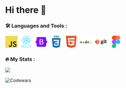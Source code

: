 <h1>
  Hi there 👋
  <!--   <img src="https://media.giphy.com/media/hvRJCLFzcasrR4ia7z/giphy.gif" width="30px"/> -->
</h1>


### :hammer_and_wrench: Languages and Tools :
<div>
  <img src="https://github.com/devicons/devicon/blob/master/icons/javascript/javascript-original.svg" title="JavaScript" alt="JavaScript" width="40" height="40"/>&nbsp;
  <img src="https://github.com/devicons/devicon/blob/master/icons/react/react-original-wordmark.svg" title="React" alt="React" width="40" height="40"/>&nbsp;
  <img src="https://github.com/devicons/devicon/blob/master/icons/bootstrap/bootstrap-original.svg" title="Bootstrap" alt="Bootstrap" width="40" height="40"/>&nbsp;
  <img src="https://github.com/devicons/devicon/blob/master/icons/css3/css3-plain-wordmark.svg"  title="CSS3" alt="CSS" width="40" height="40"/>&nbsp;
  <img src="https://github.com/devicons/devicon/blob/master/icons/html5/html5-original.svg" title="HTML5" alt="HTML" width="40" height="40"/>&nbsp;
  <img src="https://github.com/devicons/devicon/blob/master/icons/nodejs/nodejs-original-wordmark.svg" title="NodeJS" alt="NodeJS" width="40" height="40"/>&nbsp;
  <img src="https://github.com/devicons/devicon/blob/master/icons/git/git-original-wordmark.svg" title="Git" alt="Git" width="40" height="40"/>&nbsp;
  <img src="https://github.com/devicons/devicon/blob/master/icons/figma/figma-original.svg" title="Figma" alt="Figma" width="40" height="40"/>&nbsp;
</div>

### :fire: My Stats : <img src="https://komarev.com/ghpvc/?username=Etozhenadim&style=flat-square&color=blue" alt=""/>
  <a href="https://github.com/Etozhenadim">
    <img height="225" src="https://github-readme-stats.vercel.app/api/top-langs/?username=Etozhenadim&theme=dark"/>
  </a>

  ![Codewars](https://github.r2v.ch/codewars?user=etozhenadim&stroke=%23BB432C)


